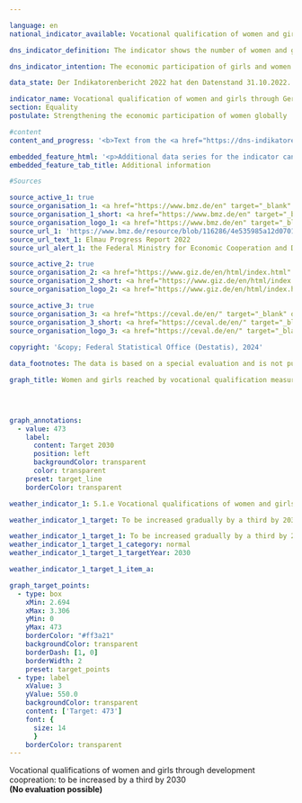 ```yaml
---

language: en        
national_indicator_available: Vocational qualification of women and girls through German development assistance        

dns_indicator_definition: The indicator shows the number of women and girls in developing and emerging countries who were reached by vocational qualification measures through German development cooperation. The indicator is divided into financial (<abbr title="financial cooperation" tabindex="0">FZ</abbr>) and technical cooperation (<abbr title="technical cooperation" tabindex="0">TZ</abbr>).<br>Services from <abbr title="technical cooperation" tabindex="0">TZ</abbr> include consulting, to a limited degree the delivery of material goods, the production of facilities and the implementation of studies and reports. <abbr title="financial cooperation" tabindex="0">FZ</abbr> provides favourable loans, venture capital or grants, that do not have to be repaid.        

dns_indicator_intention: The economic participation of girls and women in developing and emerging countries is to be increased. To this end, the number of girls and women in developing and emerging countries who obtain vocational qualifications through German development cooperation is to be gradually increased by one third over the period from 2015&nbsp;to 2030. The Federal Government as part of the G7&nbsp;summit is obliged to support girl’s and women’s education since 2015.        

data_state: Der Indikatorenbericht 2022 hat den Datenstand 31.10.2022. Die Daten auf dieser Plattform werden regelmäßig aktualisiert, sodass online aktuellere Daten verfügbar sein können als im <a href="https://dns-indikatoren.de/assets/Publikationen/Indikatorenberichte/2022.pdf">Indikatorenbericht 2022</a> veröffentlicht.        

indicator_name: Vocational qualification of women and girls through German development assistance        
section: Equality        
postulate: Strengthening the economic participation of women globally        

#content         
content_and_progress: '<b>Text from the <a href="https://dns-indikatoren.de/assets/Publikationen/Indikatorenberichte/2022.pdf">Indicator Report 2022&nbsp;</a></b><br><br>Information provided by the Federal Ministry for Economic Cooperation and Development on supported projects that entered the implementation phase in the respective year served as a data source. The measures taken into account include all short-, medium- and long-term formal and non-formal vocational training measures in developing and emerging countries. The measures are financed entirely by funds from the federal budget and from market funds. The data was collected for the first time in 2015&nbsp;on behalf of the Ministry of Development by the Deutsche Gesellschaft für Internationale Zusammenarbeit (<abbr title="German Agency for International Cooperation" tabindex="0">GIZ</abbr>) <abbr title="Company with limited liability" tabindex="0">GmbH</abbr> and Centrum für Evaluation <abbr title="Company with limited liability" tabindex="0">GmbH</abbr> (CeVal <abbr title="Company with limited liability" tabindex="0">GmbH</abbr>). The survey was renewed in 2018. From 2021&nbsp;on, the data will be derived every three years from the aggregated results reporting provided by <abbr title="German Agency for International Cooperation" tabindex="0">GIZ</abbr> and Kreditanstalt für Wiederaufbau (<abbr title="Reconstruction Loan Corporation" tabindex="0">KfW</abbr>).<br><br>In 2015&nbsp;and 2018, 355,000&nbsp;and 863,000&nbsp;women and girls were reached by skill development measures, respectively. The high number of supported women and girls in 2018&nbsp;was predominantly due to the collaboration with China. Expired collaboration in the education section with China caused a decline to 80,000&nbsp;girls and women, who were reached by skill development measures in 2021. Only a fifth of women and girls were reached by German vocational qualification measures in developing and emerging countries compared to the first year of survey in 2015. However, the indicator does not provide any information on the success, scope and quality of the qualification measures.<br><br>Of the 80,000&nbsp;women and girls, about 79.3&nbsp;% were reached by <abbr title="technical cooperation" tabindex="0">TZ</abbr> and, accordingly, 20.7&nbsp;% by <abbr title="financial cooperation" tabindex="0">FZ</abbr>. While the number of women and girls are recorded ex-post for <abbr title="technical cooperation" tabindex="0">TZ</abbr> measures, the number for <abbr title="financial cooperation" tabindex="0">FZ</abbr> has to be estimated in advance. As a consequence, latter is prone to overestimation and multiple counting.'        

embedded_feature_html: '<p>Additional data series for the indicator can be found <a href="https://dnsTestEnvironment.github.io/dns-indicators/public/AddInfos/en/5_1_e.pdf" target="_blank" >here</a>.</p><br><small>Note: You can display the PDF document directly in your browser or download the PDF document and open it with a PDF reader of your choice. We will be happy to advise you.</small>'
embedded_feature_tab_title: Additional information        

#Sources        

source_active_1: true
source_organisation_1: <a href="https://www.bmz.de/en" target="_blank" onclick="return confirm_alert('the Federal Ministry for Economic Cooperation and Development', 'En')">Federal Ministry for Economic Cooperation and Development</a>
source_organisation_1_short: <a href="https://www.bmz.de/en" target="_blank" onclick="return confirm_alert('the Federal Ministry for Economic Cooperation and Development', 'En')">Federal Ministry for Economic Cooperation and Development</a>
source_organisation_logo_1: <a href="https://www.bmz.de/en" target="_blank" onclick="return confirm_alert('the Federal Ministry for Economic Cooperation and Development', 'En')"><img src="https://dnsTestEnvironment.github.io/dns-indicators/public/OrgImgEn/bmz.png" alt="Federal Ministry for Economic Cooperation and Development" title=" Click here to visit the homepage of the organizationFederal Ministry for Economic Cooperation and Development" style="height:60px; width:148px; border:transparent"/></a>
source_url_1: 'https://www.bmz.de/resource/blob/116286/4e535985a12d0701e63b25ca9f4d0fb8/2022-07-01-elmau-progress-report-2022-data.pdf'
source_url_text_1: Elmau Progress Report 2022
source_url_alert_1: the Federal Ministry for Economic Cooperation and Development

source_active_2: true
source_organisation_2: <a href="https://www.giz.de/en/html/index.html" target="_blank" onclick="return confirm_alert('the Deutsche Gesellschaft für Internationale Zusammenarbeit GmbH', 'En')">Deutsche Gesellschaft für Internationale Zusammenarbeit GmbH</a>
source_organisation_2_short: <a href="https://www.giz.de/en/html/index.html" target="_blank" onclick="return confirm_alert('the Deutsche Gesellschaft für Internationale Zusammenarbeit GmbH', 'En')">Deutsche Gesellschaft für Internationale Zusammenarbeit GmbH</a>
source_organisation_logo_2: <a href="https://www.giz.de/en/html/index.html" target="_blank" onclick="return confirm_alert('the Deutsche Gesellschaft für Internationale Zusammenarbeit GmbH', 'En')"><img src="https://dnsTestEnvironment.github.io/dns-indicators/public/OrgImgEn/giz.png" alt="Deutsche Gesellschaft für Internationale Zusammenarbeit GmbH" title=" Click here to visit the homepage of the organizationDeutsche Gesellschaft für Internationale Zusammenarbeit GmbH" style="height:60px; width:148px; border:transparent"/></a>

source_active_3: true
source_organisation_3: <a href="https://ceval.de/en/" target="_blank" onclick="return confirm_alert('the CEval GmbH', 'En')">CEval GmbH</a>
source_organisation_3_short: <a href="https://ceval.de/en/" target="_blank" onclick="return confirm_alert('the CEval GmbH', 'En')">CEval GmbH</a>
source_organisation_logo_3: <a href="https://ceval.de/en/" target="_blank" onclick="return confirm_alert('the CEval GmbH', 'En')"><img src="https://dnsTestEnvironment.github.io/dns-indicators/public/OrgImgEn/ceval.png" alt="CEval GmbH" title=" Click here to visit the homepage of the organizationCEval GmbH" style="height:60px; width:148px; border:transparent"/></a>
        
copyright: '&copy; Federal Statistical Office (Destatis), 2024'        

data_footnotes: The data is based on a special evaluation and is not publicly available.<br>• The target corresponds to an increase of one third compared to 2015.        

graph_title: Women and girls reached by vocational qualification measures through German development assistance        

        


graph_annotations:
  - value: 473
    label:
      content: Target 2030
      position: left
      backgroundColor: transparent
      color: transparent
    preset: target_line
    borderColor: transparent                        

weather_indicator_1: 5.1.e Vocational qualifications of women and girls through German development assistance

weather_indicator_1_target: To be increased gradually by a third by 2030&nbsp;compared to 2015&nbsp;as the base year

weather_indicator_1_target_1: To be increased gradually by a third by 2030&nbsp;compared to 2015&nbsp;as the base year
weather_indicator_1_target_1_category: normal
weather_indicator_1_target_1_targetYear: 2030

weather_indicator_1_target_1_item_a:        

graph_target_points:
  - type: box
    xMin: 2.694
    xMax: 3.306
    yMin: 0
    yMax: 473
    borderColor: "#ff3a21"
    backgroundColor: transparent
    borderDash: [1, 0]
    borderWidth: 2
    preset: target_points
  - type: label
    xValue: 3
    yValue: 550.0
    backgroundColor: transparent
    content: ['Target: 473']
    font: {
      size: 14
      }
    borderColor: transparent        
---
```



<div>
  <div class="my-header">
    <label class="default">Vocational qualifications of women and girls through development coopreation: to be increased by a third by 2030
    </label>
  </div>
</div>
<div class="my-header-note">
  <label class="default"><b>(No evaluation possible)
  </b></label>
</div>